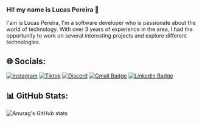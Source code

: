 ### HI! my name is Lucas Pereira 🚀

I'am is Lucas Pereira, I'm a software developer who is passionate about the world of technology. 
With over 3 years of experience in the area, I had the opportunity to work on several interesting projects and explore different technologies.

## 🌐 Socials:
[![Instagram](https://img.shields.io/badge/Instagram-E4405F?style=for-the-badge&logo=instagram&logoColor=white)](https://www.instagram.com/lusscajp/)
[![Tiktok](https://img.shields.io/badge/TikTok-000000?style=for-the-badge&logo=tiktok&logoColor=white)](https://www.tiktok.com/@delukha)
[![Discord](https://img.shields.io/badge/Discord-7289DA?style=for-the-badge&logo=discord&logoColor=white)](https://discord.gg/hc2TZxGcum)
[![Gmail Badge](https://img.shields.io/badge/Gmail-D14836?style=for-the-badge&logo=gmail&logoColor=white)](mailto:09lucas12@gmail.com)
[![Linkedin Badge](https://img.shields.io/badge/LinkedIn-0077B5?style=for-the-badge&logo=linkedin&logoColor=white)](https://www.linkedin.com/in/lucasjeronimopereira/)

## 📊 GitHub Stats:

![Anurag's GitHub stats](https://github-readme-stats.vercel.app/api?username=Lussca&show_icons=true&theme=transparent)
